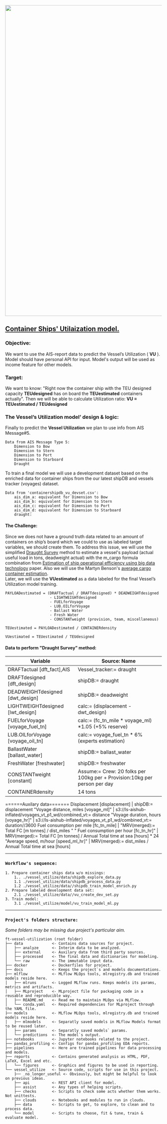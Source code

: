 
<img src="https://467222-1467340-raikfcquaxqncofqfm.stackpathdns.com/wp-content/uploads/2015/02/Singapore-Strait-4-e1606112480649-780x470.jpg" width="1000">

##  [Container Ships' Utilaization model.](https://www.notion.so/Vessels-utilization-modeling-2310ae81c4d140a99806e13614e7bd96)

### Objective:
We want to use the AIS-report data to predict the Vessel’s Utilization ( __VU__ ).
Model should have personal API for input.
Model's output will be used as income feature for other models.

### Target:
We want to know: "Right now the container ship with the TEU designed capacity __**TEUdesigned**__
has on board the __**TEUestimated**__ containers actually".
Then we will be able to calculate Utilization ratio:
    __VU = TEUestimated / TEUdesigned__

### The Vessel’s Utilization model’ design & logic:
Finally to predict the __**Vessel Utilization**__ we plan to use info from AIS Message#5.

    Data from AIS Message Type 5:
        Dimension to Bow
        Dimension to Stern
        Dimension to Port
        Dimension to Starboard
        Draught

To train a final model we will use a development dataset based on the enriched
data for container ships from the our latest shipDB and vessels tracker (voyages) dataset.

    Data from 'containershipdb_vu_devset.csv':
        ais_dim_a: equivalent for Dimension to Bow
        ais_dim_b: equivalent for Dimension to Stern
        ais_dim_c: equivalent for Dimension to Port
        ais_dim_d: equivalent for Dimension to Starboard
        draught:


#### The Challenge:
Since we does not have a ground truth data related to an amount of containers on ship’s board which we could to use as labeled target variables, we should create them.
To address this issue, we will use the simplified [Draught Survey](https://www.notion.so/Manuals-76a484a882464a5ba3a1f703993b3a28#6b869a2f40b340cd9ff70caf326cdccc) method to estimate a vessel's payload (actual useful load in tons, deadweight actual) with the m_cargo formula combination from [Estimation of ship operational efficiency using big data technology](https://www.notion.so/Academic-Research-6d59b40a710a4f8b93857831697d21a1#8ee1a36be12f4d4bb530b456ab7ab7fa) paper.
Also we will use the Martyn Benson's [average cargo container estimation](https://www.quora.com/How-full-is-the-average-cargo-container-when-it-is-shipped-overseas).\
Later, we will use the __VUestimated__ as a data labeled for the final Vessel’s Utilization model training.

    PAYLOADestimated = (DRAFTactual / DRAFTdesigned) * DEADWEIGHTdesigned
                        - LIGHTWEIGHTdesigned
                        - FUELforVoyage
                        - LUB.OILforVoyage
                        - Ballast Water
                        - Fresh Water
                        - CONSTANTweight (provision, team, miscellaneous)

    TEUestimated = PAYLOADestimated / CONTAINERdensity

    VUestimated = TEUestimated / TEUdesigned

#### Data to perform "Draught Survey" method:
Variable  | Source: Name
------------- | -------------
DRAFTactual [dft_fact],AIS | Vessel_tracker:= draught
DRAFTdesigned [dft_design] | shipDB:= draught
DEADWEIGHTdesigned [dwt_design] | shipDB:= deadweight
LIGHTWEIGHTdesigned [lwt_design] | calc:= (displacement - dwt_design)
FUELforVoyage [voyage_fuel_tn] | calc:= (fc_tn_mile * voyage_ml) *1.05 (+5% reserve)
LUB.OILforVoyage [voyage_oil_tn] | calc:= voyage_fuel_tn * 6% (experts estimation)
BallastWater [ballast_water] | shipDB:= ballast_water
FreshWater [freshwater] | shipDB:= freshwater
CONSTANTweight [constant] | Assume:= Crew: 20 folks per 100kg per + Provision:10kg per person per day
CONTAINERdensity | 14 tons
======Auxilary data=======
Displacement [displacement] | shipDB:= displacement
"Voyage distance, miles [voyage_ml]" | s3://ls-aishub-inflated/voyages_vt_p1_wd/combined_vt:= distance
"Voyage duration, hours [voyage_hr]" | s3://ls-aishub-inflated/voyages_vt_p1_wd/combined_vt:= duration//3600
Fuel consumption per mile [fc_tn_mile] | "MRV(merged):= Total FC [m tonnes] / dist_miles "
" Fuel consumption per hour [fc_tn_hr]" | MRV(merged):= Total FC [m tonnes] / Annual Total time at sea [hours] * 24
"Average speed, m/hour [speed_ml_hr]" | MRV(merged):= dist_miles / Annual Total time at sea [hours]

----
### `Workflow's sequence:`
    1. Prepare container ships data w/o missings:
        1.. ./vessel_utilize/data/shipdb_explore_data.py
        1.1 ./vessel_utilize/data/shipdb_process_data.py
        1.2 ./vessel_utilize/data//shipdb_train_model_enrich.py
    2. Prepare labeled development data set:
        2.1 ./vessel_utilize/data//vu_create_dev_set.py
    3. Train model:
        3.1 ./vessel_utilize/model/vu_train_model_ml.py

----

### `Project's folders structure:`
_Some folders may be missing due project's particular aim._
```
ft-vessel-utilization (root folder)
├── data             <- Contains data sources for project.
│   ├── analyze      <- Interim data to be analyzed.
│   ├── external     <- Auxilary data from third party sources.
│   ├── processed    <- The final data and dictionaries for modeling.
│   └── raw          <- The immutable input data.
├── docker           <- Dockerfiles for project.
├── docs             <- Keeps the project`s and models documentations.
├── mlflow           <- MLflow MLOps tools, mlregistry.db and trained models reside here.
│   ├── mlruns       <- Logged MLflow runs. Keeps models its params, metrics and artifacts.
│   ├── MLproject    <- MLproject file for packaging code in a reusable and reproducible way.
│   ├── README.md    <- Read me to maintain MLOps via MLflow.
│   └── conda.yaml   <- Required dependencies for MLproject through the YAML file.
├── models           <- MLflow MLOps tools, mlregistry.db and trained models reside here.
│   ├── mlmodels     <- Separatly saved models in MLflow Models format to be reused later.
│   ├── params       <- Separatly saved models` params.
│   └── predictions  <- The model`s output.
├── notebooks        <- Jupyter notebooks related to the project.
├── pandas_profiling <- Configs for pandas_profiling EDA reports.
├── pipelines        <- Here are trained pipelines for data processing and models.
├── reports          <- Contains generated analysis as HTML, PDF, LaTeX, Excel and etc.
│   └── figures      <- Graphics and figures to be used in reporting.
└── vessel_utilize   <- Source code, scripts for use in this project.
    ├── _no_longer_useful <- Obviously, but might be helpful to look on previous ideas.
    ├── api          <- REST API client for model.
    ├── assist       <- Any types of helping scripts.
    ├── checks       <- Scripts to check some acts whether them works. Not unittests.
    ├── clouds       <- Notebooks and modules to run in clouds.
    ├── data         <- Scripts to get, to explore, to clean and to process data.
    └── model        <- Scripts to choose, fit & tune, train & evaluate model.
```
